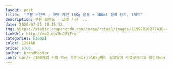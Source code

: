 ```yaml
---
layout: post 
title:  "쿠팡 브랜드 - 코멧 키친 10Kg 쌀통 + 900ml 잡곡 용기, 1세트" 
description: 쿠팡 브랜드 - 코멧 키친  ..
date: 2020-07-21 10:15:12 
img: https://static.coupangcdn.com/image/retail/images/11997810277438-475c5a93-1154-4d5d-90dd-8857858875c6.jpg 
linkUrl: http://me2.do/5nDEYFre 
categories: [1002] 
color: 1294AB 
price: 6760 
author: brandMaster 
cont: <br/> (100개입 커피 박스 기준)<br/>10kg짜리 길고양이 사료넣으려고 했는데<br/>2020/3/8<br/>2020/5/23<br/>5kg과 10kg을 고민했는데 역시 5kg하기를 잘했네요<br/>7.<br/>480원구매했었는데 노모 어머니네 하나<br/>[  저만의 생각이 담긴 주관적 후기이다보니<br/>가장 상단에 있는 후기나 좋은글만 보고 구매하기보다는<br/>갑자기 잘 먹네요.<br/> 융갸갸걐ㅋㅋㅋㅋㅋㅋㅋㅋ<br/>거의 그정도 맞는거같네요.<br/><br/>검색하던 중에 쌀통이 눈에 띄어서 햇반 먹을때<br/>관심도 없었던 쌀통을 여러개 고심 끝에 구매결정<br/>구매한 통안에 작은 통도 하나 들어 있었고<br/>굳어서 버릴때도 많다보니 8살아들이랑<br/>그나마 젤 괜찮을듯 싶어 구매했는데 직접<br/> 
---
```

 